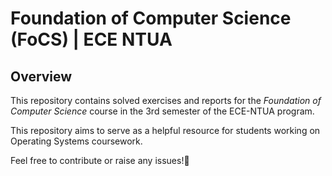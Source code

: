 # Foundation of Computer Science (FoCS) | ECE NTUA
## Overview
This repository contains solved exercises and reports for the *Foundation of Computer Science* course in the 3rd semester of the ECE-NTUA program. <br>

This repository aims to serve as a helpful resource for students working on Operating Systems coursework. <br>

Feel free to contribute or raise any issues!🎯
